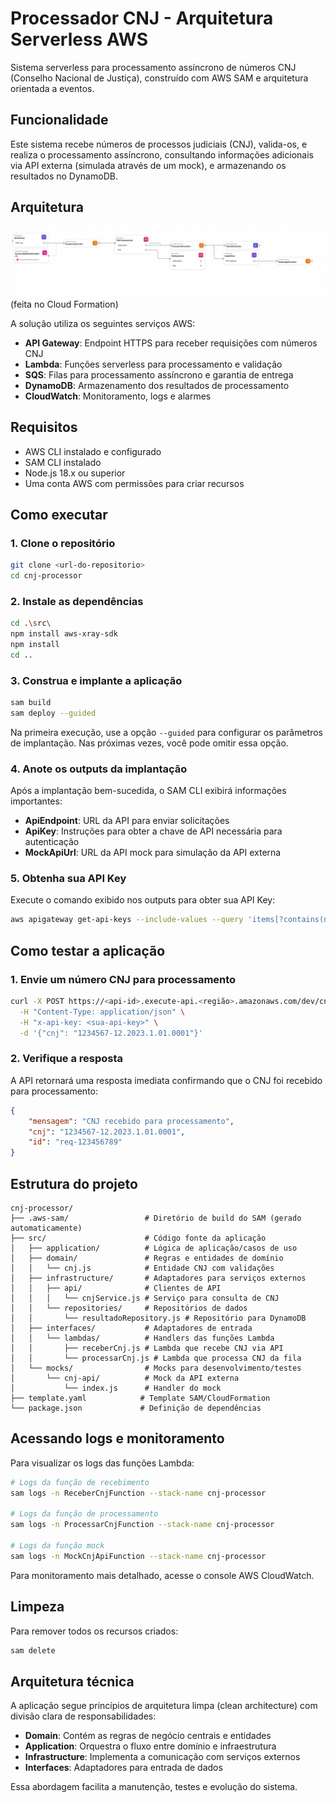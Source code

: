 # Processador CNJ - Arquitetura Serverless AWS

Sistema serverless para processamento assíncrono de números CNJ (Conselho Nacional de Justiça), construído com AWS SAM e arquitetura orientada a eventos.

## Funcionalidade

Este sistema recebe números de processos judiciais (CNJ), valida-os, e realiza o processamento assíncrono, consultando informações adicionais via API externa (simulada através de um mock), e armazenando os resultados no DynamoDB.

## Arquitetura

![Diagrama de Infraestrutura](./infrastructure-composer-cnj-processor.yaml.png)
(feita no Cloud Formation)

A solução utiliza os seguintes serviços AWS:

- **API Gateway**: Endpoint HTTPS para receber requisições com números CNJ
- **Lambda**: Funções serverless para processamento e validação
- **SQS**: Filas para processamento assíncrono e garantia de entrega
- **DynamoDB**: Armazenamento dos resultados de processamento
- **CloudWatch**: Monitoramento, logs e alarmes

## Requisitos

- AWS CLI instalado e configurado
- SAM CLI instalado
- Node.js 18.x ou superior
- Uma conta AWS com permissões para criar recursos

## Como executar

### 1. Clone o repositório

```bash
git clone <url-do-repositorio>
cd cnj-processor
```

### 2. Instale as dependências

```bash
cd .\src\
npm install aws-xray-sdk
npm install
cd ..
```

### 3. Construa e implante a aplicação

```bash
sam build
sam deploy --guided
```

Na primeira execução, use a opção `--guided` para configurar os parâmetros de implantação. Nas próximas vezes, você pode omitir essa opção.

### 4. Anote os outputs da implantação

Após a implantação bem-sucedida, o SAM CLI exibirá informações importantes:

- **ApiEndpoint**: URL da API para enviar solicitações
- **ApiKey**: Instruções para obter a chave de API necessária para autenticação
- **MockApiUrl**: URL da API mock para simulação da API externa

### 5. Obtenha sua API Key

Execute o comando exibido nos outputs para obter sua API Key:

```bash
aws apigateway get-api-keys --include-values --query 'items[?contains(name, `cnj`)].value' --output text --region us-east-1
```

## Como testar a aplicação

### 1. Envie um número CNJ para processamento

```bash
curl -X POST https://<api-id>.execute-api.<região>.amazonaws.com/dev/cnj \
  -H "Content-Type: application/json" \
  -H "x-api-key: <sua-api-key>" \
  -d '{"cnj": "1234567-12.2023.1.01.0001"}'
```

### 2. Verifique a resposta

A API retornará uma resposta imediata confirmando que o CNJ foi recebido para processamento:

```json
{
	"mensagem": "CNJ recebido para processamento",
	"cnj": "1234567-12.2023.1.01.0001",
	"id": "req-123456789"
}
```


## Estrutura do projeto

```
cnj-processor/
├── .aws-sam/                 # Diretório de build do SAM (gerado automaticamente)
├── src/                      # Código fonte da aplicação
│   ├── application/          # Lógica de aplicação/casos de uso
│   ├── domain/               # Regras e entidades de domínio
│   │   └── cnj.js            # Entidade CNJ com validações
│   ├── infrastructure/       # Adaptadores para serviços externos
│   │   ├── api/              # Clientes de API
│   │   │   └── cnjService.js # Serviço para consulta de CNJ
│   │   └── repositories/     # Repositórios de dados
│   │       └── resultadoRepository.js # Repositório para DynamoDB
│   ├── interfaces/           # Adaptadores de entrada
│   │   └── lambdas/          # Handlers das funções Lambda
│   │       ├── receberCnj.js # Lambda que recebe CNJ via API
│   │       └── processarCnj.js # Lambda que processa CNJ da fila
│   └── mocks/                # Mocks para desenvolvimento/testes
│       └── cnj-api/          # Mock da API externa
│           └── index.js      # Handler do mock
├── template.yaml            # Template SAM/CloudFormation
└── package.json             # Definição de dependências
```




## Acessando logs e monitoramento

Para visualizar os logs das funções Lambda:

```bash
# Logs da função de recebimento
sam logs -n ReceberCnjFunction --stack-name cnj-processor

# Logs da função de processamento
sam logs -n ProcessarCnjFunction --stack-name cnj-processor

# Logs da função mock
sam logs -n MockCnjApiFunction --stack-name cnj-processor
```

Para monitoramento mais detalhado, acesse o console AWS CloudWatch.

## Limpeza

Para remover todos os recursos criados:

```bash
sam delete
```

## Arquitetura técnica

A aplicação segue princípios de arquitetura limpa (clean architecture) com divisão clara de responsabilidades:

- **Domain**: Contém as regras de negócio centrais e entidades
- **Application**: Orquestra o fluxo entre domínio e infraestrutura
- **Infrastructure**: Implementa a comunicação com serviços externos
- **Interfaces**: Adaptadores para entrada de dados

Essa abordagem facilita a manutenção, testes e evolução do sistema.
